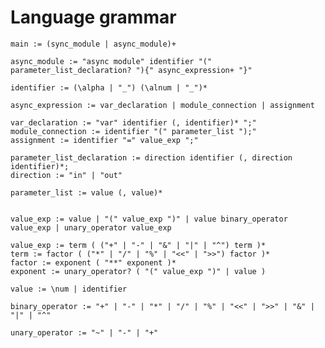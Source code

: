 # Language grammar
    main := (sync_module | async_module)+

    async_module := "async module" identifier "(" parameter_list_declaration? "){" async_expression+ "}"

    identifier := (\alpha | "_") (\alnum | "_")*

    async_expression := var_declaration | module_connection | assignment

    var_declaration := "var" identifier (, identifier)* ";"
    module_connection := identifier "(" parameter_list ");"
    assignment := identifier "=" value_exp ";"

    parameter_list_declaration := direction identifier (, direction identifier)*;
    direction := "in" | "out"

    parameter_list := value (, value)*


    value_exp := value | "(" value_exp ")" | value binary_operator value_exp | unary_operator value_exp

    value_exp := term ( ("+" | "-" | "&" | "|" | "^") term )*
    term := factor ( ("*" | "/" | "%" | "<<" | ">>") factor )*
    factor := exponent ( "**" exponent )*
    exponent := unary_operator? ( "(" value_exp ")" | value )

    value := \num | identifier

    binary_operator := "+" | "-" | "*" | "/" | "%" | "<<" | ">>" | "&" | "|" | "^"

    unary_operator := "~" | "-" | "+"



